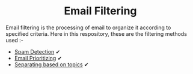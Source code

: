 <h1 align='center'>Email Filtering</h1>

Email filtering is the processing of email to organize it according to specified criteria. Here in this respository, these are the filtering methods used :-

<ul>
  <li><a href="https://github.com/ratansingh98/Email-Filtering/tree/master/Spam%20Detection">Spam Detection</a> &#10004;	</li>
  <li><a href="https://github.com/ratansingh98/Email-Filtering/tree/master/Email%20Prioritizing">Email Prioritizing</a> &#10004;	</li>
  <li><a href="https://github.com/ratansingh98/Email-Filtering/tree/master/Seperating%20based%20on%20topics">Separating based on topics</a> &#10004;</li>
</ul>  

